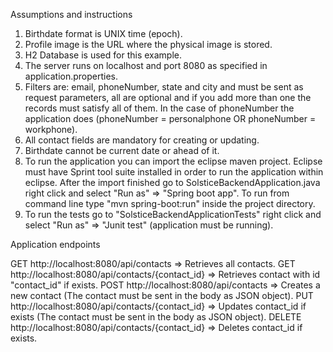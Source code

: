 Assumptions and instructions

1) Birthdate format is UNIX time (epoch).
2) Profile image is the URL where the physical image is stored.
3) H2 Database is used for this example.
4) The server runs on localhost and port 8080 as specified in application.properties.
5) Filters are: email, phoneNumber, state and city and must be sent as request parameters, all are optional
and if you add more than one the records must satisfy all of them. In the case of phoneNumber the application does
(phoneNumber = personalphone OR phoneNumber = workphone).
6) All contact fields are mandatory for creating or updating.
7) Birthdate cannot be current date or ahead of it.
8) To run the application you can import the eclipse maven project. Eclipse must have Sprint tool suite installed
in order to run the application within eclipse. After the import finished go to SolsticeBackendApplication.java right click
and select "Run as" => "Spring boot app". To run from command line type "mvn spring-boot:run" inside the project directory.
9) To run the tests go to "SolsticeBackendApplicationTests" right click and select "Run as" => "Junit test" (application must be
running).

Application endpoints

GET http://localhost:8080/api/contacts => Retrieves all contacts.
GET http://localhost:8080/api/contacts/{contact_id} => Retrieves contact with id "contact_id" if exists.
POST http://localhost:8080/api/contacts => Creates a new contact (The contact must be sent in the body as JSON object).
PUT http://localhost:8080/api/contacts/{contact_id} => Updates contact_id if exists (The contact must be sent in the body as JSON object).
DELETE http://localhost:8080/api/contacts/{contact_id} => Deletes contact_id if exists.